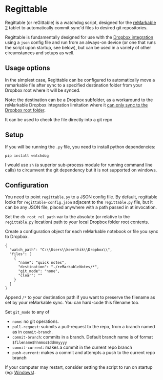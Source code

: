 # Regittable

Regittable (or reGittable) is a watchdog script, designed for the [reMarkable 2](https://remarkable.com/) tablet to automatically commit sync'd files to desired git repositories. 

Regittable is fundamentally designed for use with the [Dropbox integration](https://support.remarkable.com/hc/en-us/articles/4406214540945-Integrating-with-Google-Drive-Dropbox-and-OneDrive) using a `json` config file and run from an always-on device (or one that runs the script upon startup, see below), but can be used in a variety of other circumstances and setups as well.


## Usage options

In the simplest case, Regittable can be configured to automatically move a remarkable file after sync to a specified destination folder from your Dropbox root where it will be synced.

Note: the destination can be a Dropbox subfolder, as a workaround to the reMarkable Dropbox integration limitation where it [can only sync to the Dropbox root folder](https://www.reddit.com/r/RemarkableTablet/comments/shxbbv/is_there_a_way_to_upload_a_file_to_a_dropbox/).

It can be used to check the file directly into a git repo 

## Setup

If you will be running the `.py` file, you need to install python dependencies:
 ```
 pip install watchdog
 ```

I would use `sh` (a superior sub-process module for running command line calls) to circumvent the git dependency but it is not supported on windows.

## Configuration

You need to point `regittable.py` to a JSON config file. By default, regittable looks for `regittable-config.json` adjacent to the `regittable.py` file, but it can be any JSON file, placed anywhere with a path passed in at invocation.

Set the `db_root_rel_path` var to the absolute (or relative to the `regittable.py` location) path to your local Dropbox folder root contents.

Create a configuration object for each reMarkable notebook or file you sync to Dropbox.
```
{
  "watch_path": "C:\\Users\\keerthik\\Dropbox\\",
  "files": [
    {
      "name": "quick notes",
      "destination": "./reMarkableNotes/*",
      "git_mode": "none",
      "clear": ""
    }
  ]
}
```

Append `/*` to your destination path if you want to preserve the filename as set by your reMarkable sync. You can hard-code this filename too.

Set `git_mode` to any of 
- `none`: no git operations.
- `pull-request`: submits a pull-request to the repo, from a branch named as in `commit-branch`.
- `commit-branch`: commits in a branch. Default branch name is of format `$filename$hhmmss$ddmmyyyy`
- `commit-current`: makes a commit in the current repo branch
- `push-current`: makes a commit and attempts a push to the current repo branch


If your computer may restart, consider setting the script to run on startup (eg: [Windows](https://stackoverflow.com/questions/4438020/how-to-start-a-python-file-while-windows-starts)).